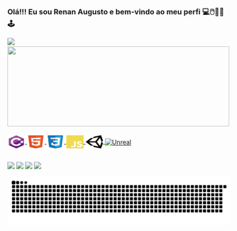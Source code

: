 ### Olá!!! Eu sou Renan Augusto e bem-vindo ao meu perfi 💻🖱️👨‍💻🕹️

<div>
  <a href="https://github.com/RenanAugustoKwn">
  <img height="180em" src="https://github-readme-stats.vercel.app/api?username=RenanAugustoKwn&show_icons=true&theme=dark&include_all_commits=true&count_private=true"/>
  <img height="180em" width="500em" src="https://github-readme-stats.vercel.app/api/top-langs/?username=RenanAugustoKwn&layout=compact&langs_count=7&theme=dark"/>
</div>
<div style="display: inline_block"><br>
  <img align="center" alt="Csharp" height="30" width="40" src="https://raw.githubusercontent.com/devicons/devicon/master/icons/csharp/csharp-original.svg">
  <img align="center" alt="HTML" height="30" width="40" src="https://raw.githubusercontent.com/devicons/devicon/master/icons/html5/html5-original.svg">
  <img align="center" alt="CSS" height="30" width="40" src="https://raw.githubusercontent.com/devicons/devicon/master/icons/css3/css3-original.svg">
  <img align="center" alt="Js" height="30" width="40" src="https://raw.githubusercontent.com/devicons/devicon/master/icons/javascript/javascript-plain.svg">
  <img align="center" alt="Unity" height="30" width="40" src="https://github.com/devicons/devicon/blob/master/icons/unity/unity-original.svg">
  <img align="center" alt="Unreal" height="40" width="40" src="https://img.icons8.com/windows/128/000000/unreal-engine.png">
</div>
  
  ##
 
<div> 
  <a href="https://www.instagram.com/renankwn_/" target="_blank"><img src="https://img.shields.io/badge/-Instagram-%23E4405F?style=for-the-badge&logo=instagram&logoColor=white" target="_blank"></a>
 <a href="https://discord.gg/VVW7FgdkDX" target="_blank"><img src="https://img.shields.io/badge/Discord-7289DA?style=for-the-badge&logo=discord&logoColor=white" target="_blank"></a> 
  <a href = "mailto:renanaugustokwn@outlook.com"><img src="https://img.shields.io/badge/Microsoft_Outlook-0078D4?style=for-the-badge&logo=microsoft-outlook&logoColor=white" target="_blank"></a>
  <a href="https://www.linkedin.com/in/renan-augusto-kwn/" target="_blank"><img src="https://img.shields.io/badge/-LinkedIn-%230077B5?style=for-the-badge&logo=linkedin&logoColor=white" target="_blank"></a> 
 
  ![Snake animation](https://github.com/RenanAugustoKwn/RenanAugustoKwn/blob/output/github-contribution-grid-snake.svg)
 
</div>
